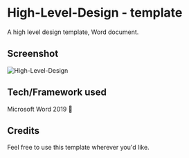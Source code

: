 # High-Level-Design - template

A high level design template, Word document.

## Screenshot

![High-Level-Design](https://user-images.githubusercontent.com/44708223/118355317-02a4f480-b578-11eb-8ac5-8cf5e2028d6e.png)

## Tech/Framework used

Microsoft Word 2019 :notebook:

## Credits

Feel free to use this template wherever you'd like.
